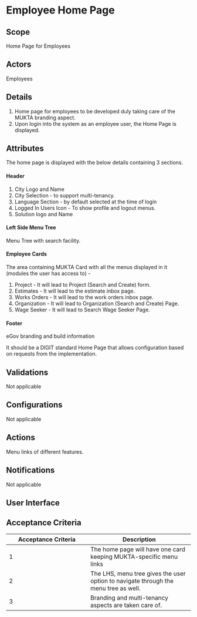 # Employee Home Page

## Scope

Home Page for Employees

## Actors

Employees

## Details

1. Home page for employees to be developed duly taking care of the MUKTA branding aspect.
2. Upon login into the system as an employee user, the Home Page is displayed.

## Attributes

The home page is displayed with the below details containing 3 sections.

#### **Header**

1. City Logo and Name
2. City Selection - to support multi-tenancy.
3. Language Section - by default selected at the time of login
4. Logged In Users Icon - To show profile and logout menus.
5. Solution logo and Name

#### **Left Side Menu Tree**

Menu Tree with search facility.

#### Employee Cards

The area containing MUKTA Card with all the menus displayed in it (modules the user has access to) -

1. Project - It will lead to Project (Search and Create) form.
2. Estimates - It will lead to the estimate inbox page.
3. Works Orders - It will lead to the work orders inbox page.
4. Organization - It will lead to Organization (Search and Create) Page.
5. Wage Seeker - It will lead to Search Wage Seeker Page.

#### **Footer**

eGov branding and build information

It should be a DIGIT standard Home Page that allows configuration based on requests from the implementation.

## Validations

Not applicable

## Configurations

Not applicable

## Actions

Menu links of different features.

## Notifications

Not applicable

## User Interface



## Acceptance Criteria

<table><thead><tr><th width="206">Acceptance Criteria</th><th>Description</th></tr></thead><tbody><tr><td>1</td><td>The home page will have one card keeping MUKTA-specific menu links</td></tr><tr><td>2</td><td>The LHS, menu tree gives the user option to navigate through the menu tree as well.</td></tr><tr><td>3</td><td>Branding and multi-tenancy aspects are taken care of.</td></tr></tbody></table>


